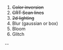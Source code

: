1. ~~Color inversion~~
2. ~~CRT Scan lines~~
3. ~~2d lighting~~
4. Blur (gaussian or box)
5. Bloom
6. Glitch

--

